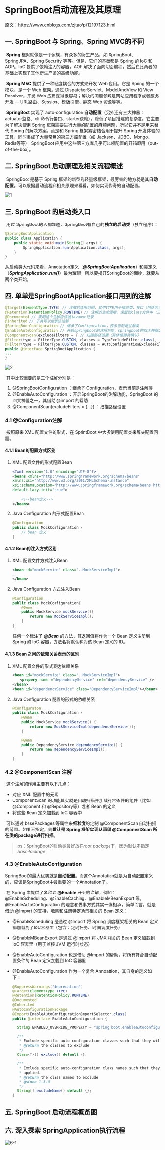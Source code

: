# SpringBoot启动流程及其原理

原文：https://www.cnblogs.com/zjtao/p/12197123.html



## 一. SpringBoot 与 Spring、Spring MVC的不同

​        **Spring** 框架就像是一个家族，有众多的衍生产品，如 SpringBoot、SpringJPA、Spring Security 等等。但是，它们的基础都是 Spring 的 IoC 和 AOP。IoC 提供了依赖注入的容器，AOP 解决了面向切面编程，然后在此两者的基础上实现了其他衍生产品的高级功能。

​        **Spring MVC** 提供了一种轻度耦合的方式来开发 Web 应用。它是 Spring 的一个模块，是一个 Web 框架。通过 DispatcherServlet、ModelAndView 和 View Resolver，开发 Web 应用变得很容易；解决的问题领域是网站应用程序或者服务开发 -- URL路由、Session、模版引擎、静态 Web 资源等等。

​        **SpringBoot** 实现了 auto-configuration **自动配置**（另外还有三大神器：actuator监控、cli 命令行接口、starter依赖），降低了项目搭建的复杂度。它主要为了解决使用 Spring 框架需要进行大量的配置的麻烦问题，所以它并不是用来替代 Spring 的解决方案，而是和 Spring 框架紧密结合用于提升 Spring 开发体验的工具，同时集成了大量常用的第三方库配置（如 Jackson、JDBC、Mongo、Redis等等），SpringBoot 应用中这些第三方库几乎可以领配置的开箱即用（out-of-the-box）。

## 二. SpringBoot 启动原理及相关流程概述

​        SpringBoot 是基于 Spring 框架的新型的轻量级框架，最厉害的地方就是其**自动配置**。可以根据启动流程和相关原理来看看，如何实现传奇的自动配置。

![1](./images/SpringBoot_Initial_progress/1.png)

## 三. SpringBoot 的启动类入口

​        用过 SpringBoot的人都知道，SpringBoot有自己的**独立的启动类**（独立程序）：

```java
@SpringBootApplication
public class Application {
    public static void main(String[] args) {
        SpringApplication.run(Application.class, args);
    }
}
```

​        从启动类大代码来看，Annotation定义（***@SpringBootApplication***）和类定义（***SpringApplication.run()***）最为耀眼，所以要揭开SpringBoot的面纱，就要从两个类开始。

## 四. 单单是SpringBootApplication接口用到的注解

```java
@Target(ElementType.TYPE) // 注解的适用范围，其中TYPE用于描述类、接口（包括包注解类型）或enum声明
@Retention(RetentionPolicy.RUNTIME) // 注解的生命周期，保留到class文件中（三个生命周期）
@Documented // 表明这个注解应该被javadoc记录
@Inherited // 子类可以继承该注解
@SpringBootConfiguration // 继承了Configuration，表示当前是注解类
@EnableAutoConfiguration // 开启springboot的注解功能，springboot的四大神器之一，其借助@import的帮助
@ComponentScan(excludeFilters = { // 扫描路径设置（具体使用待确认）
@Filter(type = FilterType.CUSTOM, classes = TypeExcludeFilter.class),
@Filter(type = FilterType.CUSTOM, classes = AutoConfigurationExcludeFilter.class) })
public @interface SpringBootApplication {
...
}
```

![2](./images/SpringBoot_Initial_progress/2.png)

​        其中比较重要的是三个注解分别是：

1. @SpringBootConfiguration ：继承了 Configuration，表示当前是注解类
2. @EnableAutoConfiguration ：开启SpringBoot的注解功能，SpringBoot 的四大神器之一，其借助 @import 的帮助
3. @ComponentScan(excludeFilters = {...}) ：扫描路径设置

### 4.1 @Configuration注解

​        按照原来 XML 配置文件的形式，在 SprintBoot 中大多使用配置类来解决配置问题。

#### 4.1.1 Bean的配置方式区别

1. XML 配置文件的形式配置Bean

   ```xml
   <?xml version="1.0" encoding="UTF-8"?>
   <beans xmlns="http://www.springframework.org/schema/beans"
   xmlns:xsi="http://www.w3.org/2001/XMLSchema-instance"
   xsi:schemaLocation="http://www.springframework.org/schema/beans http://www.springframework.org/schema/beans/spring-beans-3.0.xsd"
   default-lazy-init="true">
       
       <!--bean定义-->
   </beans>
   ```

2. Java Configuration 的形式配置Bean

   ```java
   @Configuration
   public class MockConfiguration {
       // bean 定义
   }
   ```

#### 4.1.2 Bean的注入方式区别

1. XML 配置文件方式注入Bean

   ```xml
   <bean id="mockService" class="..MockServiceImpl">
   ...
   </bean>
   ```

2. Java Configuration 方式注入Bean

   ```java
   @Configuration
   public class MockConfiguration{
       @Bean
       public MockService mockService(){
           return new MockServiceImpl();
       }
   }
   ```

   任何一个标注了 ***@Bean*** 的方法，其返回值将作为一个 Bean 定义注册到 Spring 的 IoC 容器，方法名将默认称为该 Bean 定义的 ID。

#### 4.1.3 Bean 之间的依赖关系表示的区别

1. XML 配置文件的形式表达依赖关系

   ```xml
   <bean id="mockService" class="..MockServiceImpl">
   　　<propery name ="dependencyService" ref="dependencyService" />
   </bean>
   <bean id="dependencyService" class="DependencyServiceImpl"></bean>
   ```

2. Java Configuration 配置的形式的依赖关系

   ```java
   @Configuraton
   public class MockConfiguration {
       @Bean
       public MockService mockService() {
           return new MockServiceImpl(dependencyService());
       }
       
       @Bean
       public DependencyService dependencyService() {
           return new DependencyServiceImpl();
       }
   }
   ```

### 4.2 @ComponentScan 注解

​        这个注解的作用主要有以下几点：

* 对应 XML 配置中的元素
* ComponentScan 的功能其实就是自动扫描并加载符合条件的组件（比如 @Component 和 @Repository等）或者 Bean 的定义
* 将这些 Bean 定义加载到 IoC 容器中

​        可以通过 basePackages 等属性来**细粒度**的定制 @ComponentScan 自动扫描的范围。如果不指定，则**默认是 Spring 框架实现从声明 @ComponentScan 所在类的package进行扫描**。

> ps：SpringBoot的启动类最好放在*root package*下，因为默认不指定 *basePackage*

### 4.3 @EnableAutoConfiguration

​        SpringBoot的最大优势就是**自动配置**。而这个Annotation就是为自动配置定义的，应该是SpringBoot中最重要的一个Annotation了。

​        在 Spring 中提供了各种以 **@Enable** 开头的注解，例如：@EnableScheduling、@EnableCaching、@EnableMBeanExport 等。@EnableAutoConfiguration 的理念和做事方式其实一脉相承，简单而言，就是借助 @Import 的支持，收集和注册特定场景相关的 Bean 定义：

* @EnableScheduling 是通过 @Import 将 Spring 调度框架相关的 Bean 定义都加载到了IoC容器里（包含：定时任务、时间调度任务）

* @EnableMBeanExport 是通过 @Import 将 JMX 相关的 Bean 定义加载到 IoC 容器里（用于监控 JVM 运行时状态）

* @EnableAutoConfiguration 也是借助 @Import 的帮助，将所有符合自动配置条件的 Bean 定义加载到 IoC 容器里

* @EnableAutoConfiguration 作为一个复合 Annoattion，其自身的定义如下：

  ```java
  @SuppressWarnings("deprecation")
  @Target(ElementType.TYPE)
  @Retention(RetentionPolicy.RUNTIME)
  @Documented
  @Inherited
  @AutoConfigurationPackage
  @Import(EnableAutoConfigurationImportSelector.class)
  public @interface EnableAutoConfiguration {
  
  	String ENABLED_OVERRIDE_PROPERTY = "spring.boot.enableautoconfiguration";
  
  	/**
  	 * Exclude specific auto-configuration classes such that they will never be applied.
  	 * @return the classes to exclude
  	 */
  	Class<?>[] exclude() default {};
  
  	/**
  	 * Exclude specific auto-configuration class names such that they will never be
  	 * applied.
  	 * @return the class names to exclude
  	 * @since 1.3.0
  	 */
  	String[] excludeName() default {};
  }
  ```

  



## 五. SpringBoot 启动流程概览图



## 六. 深入探索 SpringApplication执行流程

![6-1](./images/SpringBoot_Initial_progress/6-1.png)

